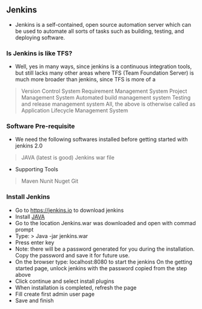 ## Jenkins
- Jenkins is a self-contained, open source automation server which can be used to automate all sorts of tasks such as building, testing, and deploying software.

### Is Jenkins is like TFS?
- Well, yes in many ways, since jenkins is a continuous integration tools, but still lacks many other areas where TFS (Team Foundation Server) is much more broader than jenkins, since TFS is more of a 
> Version Control System
> Requirement Management System
> Project Management System
> Automated build management system
> Testing and release management system
> All, the above is otherwise called as Application Lifecycle Management System

### Software Pre-requisite

- We need the following softwares installed before getting started with jenkins 2.0
> JAVA (latest is good)
> Jenkins war file
- Supporting Tools
> Maven
> Nunit
> Nuget
> Git

### Install Jenkins
- Go to https://jenkins.io to download jenkins 
- Install [JAVA](https://java.com/en/download/windows_manual.jsp)
- Go to the location Jenkins.war was downloaded and open with commad prompt
- Type: > Java -jar jenkins.war
- Press enter key
- Note: there will be a password generated for you during the installation. Copy the password and save it for future use.
- On the browser type: localhost:8080 to start the jenkins
On the getting started page, unlock jenkins with the password copied from the step above
- Click continue and select install plugins
- When installation is completed, refresh the page
- Fill create first admin user page
- Save and finish


